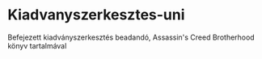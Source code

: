 # Kiadvanyszerkesztes-uni
Befejezett kiadványszerkesztés beadandó, Assassin's Creed Brotherhood könyv tartalmával
